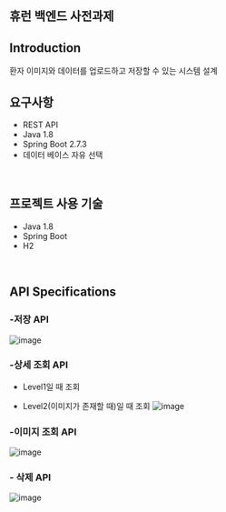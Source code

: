 ## 휴런 **백엔드 사전과제**

## Introduction

환자 이미지와 데이터를 업로드하고 저장할 수 있는 시스템 설계
</br>

## 요구사항

- REST API
- Java 1.8
- Spring Boot 2.7.3
- 데이터 베이스 자유 선택
</br>


## 프로젝트 사용 기술
- Java 1.8
- Spring Boot
- H2
</br>

## **API Specifications**

### -저장 API 
![image](https://user-images.githubusercontent.com/69364279/185926929-bf1748a0-2baf-4241-87d9-664a9f511db6.png)


### -상세 조회 API

- Level1일 때 조회


- Level2(이미지가 존재할 때)일 때 조회
![image](https://user-images.githubusercontent.com/69364279/186044445-8fd5d844-0d61-4d37-8cf3-be9e6f1cf05c.png)


### -이미지 조회 API
![image](https://user-images.githubusercontent.com/69364279/186042971-3f9b54b8-5bd6-47dd-9135-3c15e57feb4a.png)


### - 삭제 API
![image](https://user-images.githubusercontent.com/69364279/186047520-7c00c783-9080-4476-a167-51455dee7206.png)



